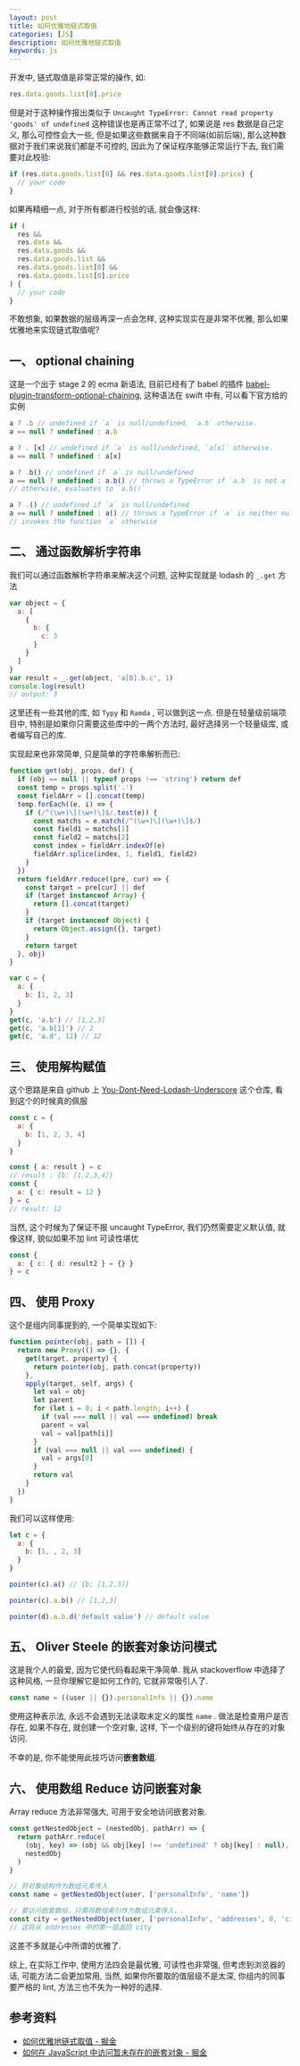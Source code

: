 ```yaml
---
layout: post
title: 如何优雅地链式取值
categories: [JS]
description: 如何优雅地链式取值
keywords: js
---
```


开发中, 链式取值是非常正常的操作, 如:

```js
res.data.goods.list[0].price
```

但是对于这种操作报出类似于 `Uncaught TypeError: Cannot read property 'goods' of undefined` 这种错误也是再正常不过了, 如果说是 res 数据是自己定义, 那么可控性会大一些, 但是如果这些数据来自于不同端(如前后端), 那么这种数据对于我们来说我们都是不可控的, 因此为了保证程序能够正常运行下去, 我们需要对此校验:

```js
if (res.data.goods.list[0] && res.data.goods.list[0].price) {
  // your code
}
```

如果再精细一点, 对于所有都进行校验的话, 就会像这样:

```js
if (
  res &&
  res.data &&
  res.data.goods &&
  res.data.goods.list &&
  res.data.goods.list[0] &&
  res.data.goods.list[0].price
) {
  // your code
}
```

不敢想象, 如果数据的层级再深一点会怎样, 这种实现实在是非常不优雅, 那么如果优雅地来实现链式取值呢?

## 一、 optional chaining

这是一个出于 stage 2 的 ecma 新语法, 目前已经有了 babel 的插件 [babel-plugin-transform-optional-chaining](https://www.npmjs.com/package/babel-plugin-transform-optional-chaining), 这种语法在 swift 中有, 可以看下官方给的实例

```js
a ? .b // undefined if `a` is null/undefined, `a.b` otherwise.
a == null ? undefined : a.b

a ? . [x] // undefined if `a` is null/undefined, `a[x]` otherwise.
a == null ? undefined : a[x]

a ? .b() // undefined if `a` is null/undefined
a == null ? undefined : a.b() // throws a TypeError if `a.b` is not a function
// otherwise, evaluates to `a.b()`

a ? .() // undefined if `a` is null/undefined
a == null ? undefined : a() // throws a TypeError if `a` is neither null/undefined, nor a function
// invokes the function `a` otherwise
```

## 二、 通过函数解析字符串

我们可以通过函数解析字符串来解决这个问题, 这种实现就是 lodash 的 `_.get` 方法

```js
var object = {
  a: [
    {
      b: {
        c: 3
      }
    }
  ]
}
var result = _.get(object, 'a[0].b.c', 1)
console.log(result)
// output: 3
```

这里还有一些其他的库, 如 `Typy` 和 `Ramda` , 可以做到这一点. 但是在轻量级前端项目中, 特别是如果你只需要这些库中的一两个方法时, 最好选择另一个轻量级库, 或者编写自己的库.

实现起来也非常简单, 只是简单的字符串解析而已:

```js
function get(obj, props, def) {
  if (obj == null || typeof props !== 'string') return def
  const temp = props.split('.')
  const fieldArr = [].concat(temp)
  temp.forEach((e, i) => {
    if (/^(\w+)\[(\w+)\]$/.test(e)) {
      const matchs = e.match(/^(\w+)\[(\w+)\]$/)
      const field1 = matchs[1]
      const field2 = matchs[2]
      const index = fieldArr.indexOf(e)
      fieldArr.splice(index, 1, field1, field2)
    }
  })
  return fieldArr.reduce((pre, cur) => {
    const target = pre[cur] || def
    if (target instanceof Array) {
      return [].concat(target)
    }
    if (target instanceof Object) {
      return Object.assign({}, target)
    }
    return target
  }, obj)
}
```

```js
var c = {
  a: {
    b: [1, 2, 3]
  }
}
get(c, 'a.b') // [1,2,3]
get(c, 'a.b[1]') // 2
get(c, 'a.d', 12) // 12
```

## 三、 使用解构赋值

这个思路是来自 github 上 [You-Dont-Need-Lodash-Underscore](https://github.com/you-dont-need/You-Dont-Need-Lodash-Underscore) 这个仓库, 看到这个的时候真的佩服

```js
const c = {
  a: {
    b: [1, 2, 3, 4]
  }
}

const { a: result } = c
// result : {b: [1,2,3,4]}
const {
  a: { c: result = 12 }
} = c
// result: 12
```

当然, 这个时候为了保证不报 uncaught TypeError, 我们仍然需要定义默认值, 就像这样, 貌似如果不加 lint 可读性堪忧

```js
const {
  a: { c: { d: result2 } = {} }
} = c
```

## 四、 使用 Proxy

这个是组内同事提到的, 一个简单实现如下:

```js
function pointer(obj, path = []) {
  return new Proxy(() => {}, {
    get(target, property) {
      return pointer(obj, path.concat(property))
    },
    apply(target, self, args) {
      let val = obj
      let parent
      for (let i = 0; i < path.length; i++) {
        if (val === null || val === undefined) break
        parent = val
        val = val[path[i]]
      }
      if (val === null || val === undefined) {
        val = args[0]
      }
      return val
    }
  })
}
```

我们可以这样使用:

```js
let c = {
  a: {
    b: [1, , 2, 3]
  }
}

pointer(c).a() // {b: [1,2,3]}

pointer(c).a.b() // [1,2,3]

pointer(d).a.b.d('default value') // default value
```

## 五、 Oliver Steele 的嵌套对象访问模式

这是我个人的最爱, 因为它使代码看起来干净简单. 我从 stackoverflow 中选择了这种风格, 一旦你理解它是如何工作的, 它就非常吸引人了.

```js
const name = ((user || {}).personalInfo || {}).name
```

使用这种表示法, 永远不会遇到无法读取未定义的属性 `name` . 做法是检查用户是否存在, 如果不存在, 就创建一个空对象, 这样, 下一个级别的键将始终从存在的对象访问.

不幸的是, 你不能使用此技巧访问**嵌套数组**.

## 六、 使用数组 Reduce 访问嵌套对象

Array reduce 方法非常强大, 可用于安全地访问嵌套对象.

```js
const getNestedObject = (nestedObj, pathArr) => {
  return pathArr.reduce(
    (obj, key) => (obj && obj[key] !== 'undefined' ? obj[key] : null),
    nestedObj
  )
}

// 将对象结构作为数组元素传入
const name = getNestedObject(user, ['personalInfo', 'name'])

// 要访问嵌套数组，只需将数组索引作为数组元素传入。.
const city = getNestedObject(user, ['personalInfo', 'addresses', 0, 'city'])
// 这将从 addresses 中的第一层返回 city
```

这差不多就是心中所谓的优雅了.

综上, 在实际工作中, 使用方法四会是最优雅, 可读性也非常强, 但考虑到浏览器的话, 可能方法二会更加常用, 当然, 如果你所要取的值层级不是太深, 你组内的同事要严格的 lint, 方法三也不失为一种好的选择.

## 参考资料

- [如何优雅地链式取值 - 掘金](https://juejin.im/post/5ba08483e51d450e99430a7f)
- [如何在 JavaScript 中访问暂未存在的嵌套对象 - 掘金](https://juejin.im/post/5d0824c0f265da1bd04ee1bb)
